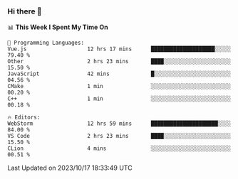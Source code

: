 ### Hi there 👋

<!--
**asdf12303116/asdf12303116** is a ✨ _special_ ✨ repository because its `README.md` (this file) appears on your GitHub profile.

Here are some ideas to get you started:

- 🔭 I’m currently working on ...
- 🌱 I’m currently learning ...
- 👯 I’m looking to collaborate on ...
- 🤔 I’m looking for help with ...
- 💬 Ask me about ...
- 📫 How to reach me: ...
- 😄 Pronouns: ...
- ⚡ Fun fact: ...
-->

<!--START_SECTION:waka-->
📊 **This Week I Spent My Time On** 

```text
💬 Programming Languages: 
Vue.js                   12 hrs 17 mins      ████████████████████░░░░░   79.40 % 
Other                    2 hrs 23 mins       ████░░░░░░░░░░░░░░░░░░░░░   15.50 % 
JavaScript               42 mins             █░░░░░░░░░░░░░░░░░░░░░░░░   04.56 % 
CMake                    1 min               ░░░░░░░░░░░░░░░░░░░░░░░░░   00.20 % 
C++                      1 min               ░░░░░░░░░░░░░░░░░░░░░░░░░   00.18 % 

🔥 Editors: 
WebStorm                 12 hrs 59 mins      █████████████████████░░░░   84.00 % 
VS Code                  2 hrs 23 mins       ████░░░░░░░░░░░░░░░░░░░░░   15.50 % 
CLion                    4 mins              ░░░░░░░░░░░░░░░░░░░░░░░░░   00.51 % 
```


 Last Updated on 2023/10/17 18:33:49 UTC
<!--END_SECTION:waka-->
